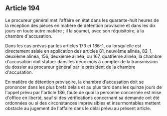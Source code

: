 Article 194
----
Le procureur général met l'affaire en état dans les quarante-huit heures de la
réception des pièces en matière de détention provisoire et dans les dix jours en
toute autre matière ; il la soumet, avec son réquisitoire, à la chambre
d'accusation.

Dans les cas prévus par les articles 173 et 186-1, ou lorsqu'elle est
directement saisie en application des articles 81, neuvième alinéa, 82-1,
deuxième alinéa, 156, deuxième alinéa, ou 167, quatrième alinéa, la chambre
d'accusation doit statuer dans les deux mois à compter de la transmission du
dossier au procureur général par le président de la chambre d'accusation.

En matière de détention provisoire, la chambre d'accusation doit se prononcer
dans les plus brefs délais et au plus tard dans les quinze jours de l'appel
prévu par l'article 186, faute de quoi la personne concernée est mise d'office
en liberté, sauf si des vérifications concernant sa demande ont été ordonnées ou
si des circonstances imprévisibles et insurmontables mettent obstacle au
jugement de l'affaire dans le délai prévu au présent article.
